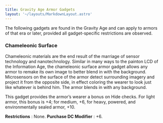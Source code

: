 ```yaml
---
title: Gravity Age Armor Gadgets
layout: '~/layouts/MarkdownLayout.astro'
---
```

The following gadgets are found in the Gravity Age and can apply to armors of
that era or later, provided all gadget-specific restrictions are observed.

### Chameleonic Surface

Chameleonic materials are the end result of the marriage of sensor technology
and nanotechnology. Similar in many ways to the painton LCD of the Information
Age, the chameleonic surface armor gadget allows any armor to remake its own
image to better blend in with the background. Microsensors on the surface of
the armor detect surrounding imagery and project it from the opposite side, in
effect coloring the wearer to look just like whatever is behind him. The armor
blends in with any background.

This gadget provides the armor’s wearer a bonus on Hide checks. For light
armor, this bonus is +4; for medium, +6, for heavy, powered, and
environmentally sealed armor, +10.

**Restrictions** : None. **Purchase DC Modifier** : +6.

